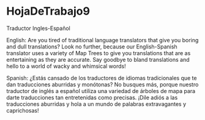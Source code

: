 # HojaDeTrabajo9
Traductor Ingles-Español


English:
Are you tired of traditional language translators that give you boring and dull translations? Look no further, 
because our English-Spanish translator uses a variety of Map Trees to give you translations that are as entertaining as they are accurate. 
Say goodbye to bland translations and hello to a world of wacky and whimsical words!

Spanish:
¿Estás cansado de los traductores de idiomas tradicionales que te dan traducciones aburridas y monótonas? No busques más, 
porque nuestro traductor de inglés a español utiliza una variedad de árboles de mapa para darte traducciones tan entretenidas como precisas. 
¡Dile adiós a las traducciones aburridas y hola a un mundo de palabras extravagantes y caprichosas!
